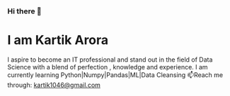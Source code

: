 ### Hi there 👋
<b><h1>I am Kartik Arora</h1></b>
I aspire to become an IT professional and stand out in the field of Data Science with a blend of perfection , knowledge and experience.
I am  currently learning Python|Numpy|Pandas|ML|Data Cleansing
 📫Reach me through: kartik1046@gmail.com
<!--
**kartikarora1/kartikarora1** is a ✨ _special_ ✨ repository because its `README.md` (this file) appears on your GitHub profile.

Here are some ideas to get you started:

- 🔭 I’m currently working on ...
- 🌱 I’m currently learning ...
- 👯 I’m looking to collaborate on ...
- 🤔 I’m looking for help with ...
- 💬 Ask me about ...
- 📫 How to reach me: ...kartik1046@gmail.com
- 😄 Pronouns: ...
- ⚡ Fun fact: ...
-->
